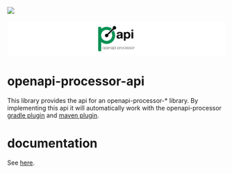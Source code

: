 [![][badge-central]][oap-central]

![openapi-processor-api logo](images/openapi-processor-api@1280x200.png)

# openapi-processor-api

This library provides the api for an openapi-processor-* library. By implementing this api it will automatically work with the openapi-processor [gradle plugin][oap-gradle] and [maven plugin][oap-maven]. 

# documentation

See [here][oap-docs].

[oap-central]: https://search.maven.org/search?q=io.openapiprocessor
[badge-central]: https://img.shields.io/maven-central/v/io.openapiprocessor/openapi-processor-api?label=Maven%20Central

[oap-docs]: https://docs.openapiprocessor.io/api
[oap-gradle]: https://docs.openapiprocessor.io/gradle
[oap-maven]: https://docs.openapiprocessor.io/maven

[oap-license]: https://github.com/openapi-processor/openapi-processor-api/blob/master/LICENSE

[badge-license]: https://img.shields.io/badge/License-Apache%202.0-blue.svg?labelColor=313A42
[badge-ci]: https://github.com/openapi-processor/openapi-processor-api/workflows/ci/badge.svg
